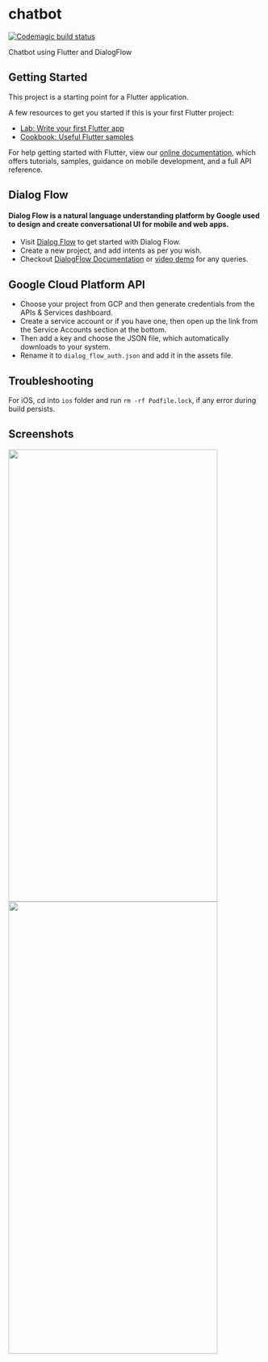 # chatbot

[![Codemagic build status](https://api.codemagic.io/apps/5f2c218d8ff73d000bc11b85/5f2c218d8ff73d000bc11b84/status_badge.svg)](https://codemagic.io/apps/5f2c218d8ff73d000bc11b85/5f2c218d8ff73d000bc11b84/latest_build)

Chatbot using Flutter and DialogFlow

## Getting Started

This project is a starting point for a Flutter application.

A few resources to get you started if this is your first Flutter project:

- [Lab: Write your first Flutter app](https://flutter.dev/docs/get-started/codelab)
- [Cookbook: Useful Flutter samples](https://flutter.dev/docs/cookbook)

For help getting started with Flutter, view our
[online documentation](https://flutter.dev/docs), which offers tutorials,
samples, guidance on mobile development, and a full API reference.

## Dialog Flow

#### Dialog Flow is a natural language understanding platform by Google used to design and create conversational UI for mobile and web apps.

- Visit [Dialog Flow](http://dialogflow.cloud.google.com) to get started with Dialog Flow.
- Create a new project, and add intents as per you wish.
- Checkout [DialogFlow Documentation](https://cloud.google.com/dialogflow/es/docs/quick) or [video demo](https://www.youtube.com/watch?v=Ov3CDTxZRQc) for any queries.


## Google Cloud Platform API

- Choose your project from GCP and then generate credentials from the APIs & Services dashboard.
- Create a service account or if you have one, then open up the link from the Service Accounts section at the bottom.
- Then add a key and choose the JSON file, which automatically downloads to your system.
- Rename it to `dialog_flow_auth.json` and add it in the assets file.

## Troubleshooting

For iOS, cd into `ios` folder and run `rm -rf Podfile.lock`, if any error during build persists.

## Screenshots

<img src= "assets/dark.png" width="414" height="896" > <img src= "assets/light.png" width="414" height="896" > 
